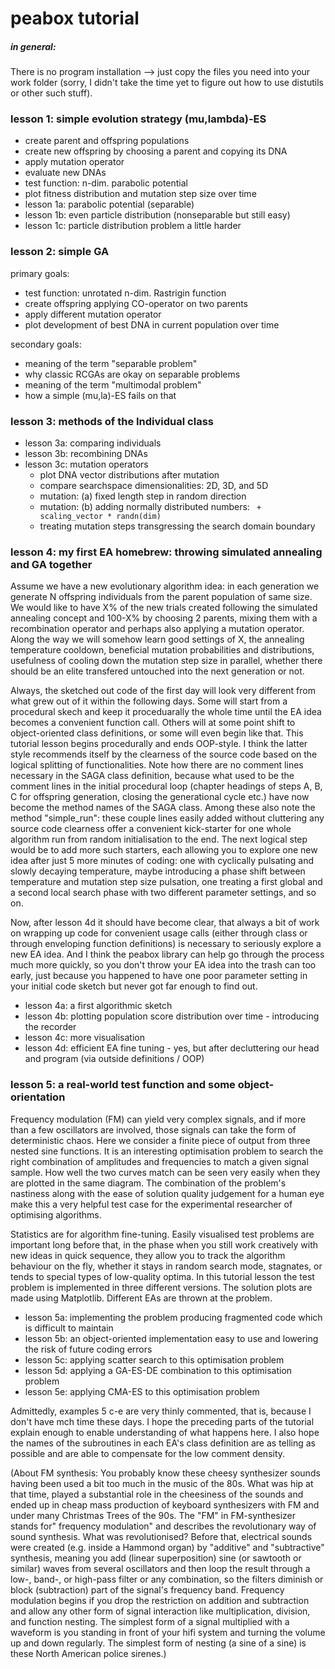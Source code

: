peabox tutorial
===============

##### in general:
There is no program installation --> just copy the files you need into your work folder (sorry, I didn't
take the time yet to figure out how to use distutils or other such stuff).


### lesson 1: simple evolution strategy (mu,lambda)-ES
- create parent and offspring populations
- create new offspring by choosing a parent and copying its DNA
- apply mutation operator
- evaluate new DNAs
- test function: n-dim. parabolic potential
- plot fitness distribution and mutation step size over time
- lesson 1a: parabolic potential (separable)
- lesson 1b: even particle distribution (nonseparable but still easy)
- lesson 1c: particle distribution problem a little harder

### lesson 2: simple GA
primary goals:
- test function: unrotated n-dim. Rastrigin function
- create offspring applying CO-operator on two parents
- apply different mutation operator
- plot development of best DNA in current population over time

secondary goals:
- meaning of the term "separable problem"
- why classic RCGAs are okay on separable problems
- meaning of the term "multimodal problem"
- how a simple (mu,la)-ES fails on that

### lesson 3: methods of the Individual class
- lesson 3a: comparing individuals
- lesson 3b: recombining DNAs
- lesson 3c: mutation operators
   * plot DNA vector distributions after mutation
   * compare searchspace dimensionalities: 2D, 3D, and 5D
   * mutation: (a) fixed length step in random direction
   * mutation: (b) adding normally distributed numbers: ` + scaling_vector * randn(dim)`
   * treating mutation steps transgressing the search domain boundary

### lesson 4: my first EA homebrew: throwing simulated annealing and GA together
Assume we have a new evolutionary algorithm idea: in each generation we generate N offspring
individuals from the parent population of same size. We would like to have X% of the new trials
created following the simulated annealing concept and 100-X% by choosing 2 parents, mixing them
with a recombination operator and perhaps also applying a mutation operator. Along the way we will
somehow learn good settings of X, the annealing temperature cooldown, beneficial mutation
probabilities and distributions, usefulness of cooling down the mutation step size in parallel,
whether there should be an elite transfered untouched into the next generation or not.

Always, the sketched out code of the first day will look very different from what grew out of it
within the following days. Some will start from a procedural skech and keep it proceduarally the
whole time until the EA idea becomes a convenient function call. Others will at some point shift
to object-oriented class definitions, or some will even begin like that. This tutorial lesson
begins procedurally and ends OOP-style. I think the latter style recommends itself by the clearness
of the source code based on the logical splitting of functionalities. Note how there are no comment
lines necessary in the SAGA class definition, because what used to be the comment lines in the
initial procedural loop (chapter headings of steps A, B, C for offspring generation, closing the
generational cycle etc.) have now become the method names of the SAGA class. Among these also note
the method "simple_run": these couple lines easily added without cluttering any source code
clearness offer a convenient kick-starter for one whole algorithm run from random initialisation
to the end. The next logical step would be to add more such starters, each allowing you to explore
one new idea after just 5 more minutes of coding: one with cyclically pulsating and slowly decaying
temperature, maybe introducing a phase shift between temperature and mutation step size pulsation,
one treating a first global and a second local search phase with two different parameter settings,
and so on.

Now, after lesson 4d it should have become clear, that always a bit of work on wrapping up code
for convenient usage calls (either through class or through enveloping function definitions) is
necessary to seriously explore a new EA idea. And I think the peabox library can help go through
the process much more quickly, so you don't throw your EA idea into the trash can too early,
just because you happened to have one poor parameter setting in your initial code sketch but never
got far enough to find out.

- lesson 4a: a first algorithmic sketch
- lesson 4b: plotting population score distribution over time - introducing the recorder
- lesson 4c: more visualisation
- lesson 4d: efficient EA fine tuning - yes, but after decluttering our head and program (via outside definitions / OOP)

### lesson 5: a real-world test function and some object-orientation
Frequency modulation (FM) can yield very complex signals, and if more than a few oscillators are
involved, those signals can take the form of deterministic chaos. Here we consider a finite piece of
output from three nested sine functions. It is an interesting optimisation problem to search the right
combination of amplitudes and frequencies to match a given signal sample. How well the two curves match
can be seen very easily when they are plotted in the same diagram. The combination of the problem's
nastiness along with the ease of solution quality judgement for a human eye make this a very helpful test
case for the experimental researcher of optimising algorithms.

Statistics are for algorithm fine-tuning. Easily visualised test problems are important long before that,
in the phase when you still work creatively with new ideas in quick sequence, they
allow you to track the algorithm behaviour on the fly, whether it stays in random search mode, stagnates,
or tends to special types of low-quality optima. In this tutorial lesson the test problem is implemented
in three different versions. The solution plots are made using Matplotlib. Different EAs are thrown at the
problem.

- lesson 5a: implementing the problem producing fragmented code which is difficult to maintain
- lesson 5b: an object-oriented implementation easy to use and lowering the risk of future coding errors
- lesson 5c: applying scatter search to this optimisation problem
- lesson 5d: applying a GA-ES-DE combination to this optimisation problem
- lesson 5e: applying CMA-ES to this optimisation problem

Admittedly, examples 5 c-e are very thinly commented, that is, because I don't have mch time these days.
I hope the preceding parts of the tutorial explain enough to enable understanding of what happens here. I also hope the
names of the subroutines in each EA's class definition are as telling as possible and are able to compensate
for the low comment density.

(About FM synthesis: You probably know these cheesy synthesizer sounds having been used a bit too much
in the music of the 80s. What was hip at that time, played a substantial role in the cheesiness of the
sounds and ended up in cheap mass production of keyboard synthesizers with FM and under many Christmas Trees of the 90s.
The "FM" in FM-synthesizer stands for" frequency modulation" and describes the revolutionary way of sound synthesis.
What was revolutionised? Before that, electrical sounds were created (e.g. inside a Hammond organ) by
"additive" and "subtractive" synthesis, meaning you add (linear superposition) sine (or sawtooth or
similar) waves from several oscillators and then loop the result through a low-, band-, or high-pass filter
or any combination, so the filters diminish or block (subtraction) part of the signal's frequency band.
Frequency modulation begins if you drop the restriction on addition and subtraction and allow any other
form of signal interaction like multiplication, division, and function nesting. The simplest form of a signal
multiplied with a waveform is you standing in front of your hifi system and turning the volume up and down
regularly. The simplest form of nesting (a sine of a sine) is these North American police sirenes.)



